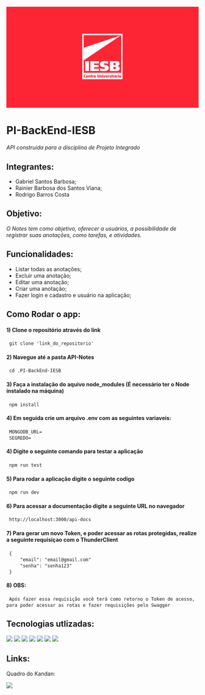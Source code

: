 ![image](https://github.com/gabrielsb18/Projeto-de-Interface-IESB/blob/master/IESB_banner.jpg)

# PI-BackEnd-IESB

*API construida para a disciplina de Projeto Integrado*

## Integrantes:

* Gabriel Santos Barbosa;
* Rainier Barbosa dos Santos Viana;
* Rodrigo Barros Costa

## Objetivo:

 *O Notes tem como objetivo, oferecer a usuários, a possibilidade de registrar suas anotações, como tarefas, e atividades.*

## Funcionalidades:
*  Listar todas as anotações;
*  Excluir uma anotação;
*  Editar uma anotação;
*  Criar uma anotação;
*  Fazer login e cadastro e usuário na aplicação;


## Como Rodar o app:

<div>
 
  #### 1) Clone o repositório através do link
  
     git clone 'link_do_repositorio'
    
  #### 2) Navegue até a pasta API-Notes
  
     cd .PI-BackEnd-IESB
    
 #### 3) Faça a instalação do aquivo node_modules (É necessário ter o Node instalado na máquina)

     npm install

 #### 4) Em seguida crie um arquivo .env com as seguintes variaveis:

     MONGODB_URL=
     SEGREDO=
     
     
 #### 4) Digite o seguinte comando para testar a aplicação

     npm run test

 #### 5) Para rodar a aplicação digite o seguinte codigo

     npm run dev

 #### 6) Para acessar a documentação digite a seguinte URL no navegador

     http://localhost:3000/api-docs

 #### 7) Para gerar um novo Token, e poder acessar as rotas protegidas, realize a seguinte requisiçao com o ThunderClient

     {
         "email": "email@gmail.com"
         "senha": "senha123"
     }

 #### 8) OBS:
 
     Após fazer essa requisição você terá como retorno o Token de acesso, para poder acessar as rotas e fazer requisições pelo Swagger
 
      
</div>

## Tecnologias utlizadas:

<div>
 <img src=	"https://img.shields.io/badge/JavaScript-F7DF1E.svg?style=for-the-badge&logo=JavaScript&logoColor=black">
 <img src=	"https://img.shields.io/badge/Node.js-43853D?style=for-the-badge&logo=node.js&logoColor=white">
 <img src=	"https://img.shields.io/badge/Express.js-404D59?style=for-the-badge">
 <img src=	"https://img.shields.io/badge/Jest-323330?style=for-the-badge&logo=Jest&logoColor=white">
 <img src=	"https://img.shields.io/badge/MongoDB-%234ea94b.svg?style=for-the-badge&logo=mongodb&logoColor=white">
 <img src=	"https://img.shields.io/badge/Mongoose-880000.svg?style=for-the-badge&logo=Mongoose&logoColor=white">
 <img src=	"https://img.shields.io/badge/-Swagger-%23Clojure?style=for-the-badge&logo=swagger&logoColor=white">
</div>


## Links:
<div>
 <p>Quadro do Kandan:</p>
  <a href="https://github.com/users/gabrielsb18/projects/4"><img src="https://img.shields.io/badge/GitHub-100000?style=for-the-badge&logo=github&logoColor=white"></a>
<div>
